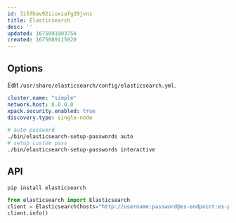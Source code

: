 ```yaml
---
id: 3i5fhav92iioxiafg39jvnz
title: Elasticsearch
desc: ''
updated: 1675091903754
created: 1675089115020
---
```


## Options

Edit `/usr/share/elasticsearch/config/elasticsearch.yml`.

```yaml
cluster.name: "simple"
network.host: 0.0.0.0
xpack.security.enabled: true
discovery.type: single-node
```

```bash
# auto password
./bin/elasticsearch-setup-passwords auto
# setup custom pass
./bin/elasticsearch-setup-passwords interactive
```

## API

`pip install elasticsearch`

```python
from elasticsearch import Elasticsearch
client = Elasticsearch(hosts="http://username:password@es-endpoint:es-port/")
client.info()
```